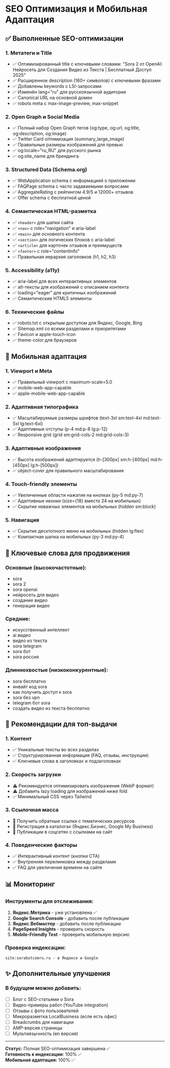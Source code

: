 # SEO Оптимизация и Мобильная Адаптация

## ✅ Выполненные SEO-оптимизации

### 1. Метатеги и Title
- ✅ Оптимизированный title с ключевыми словами: "Sora 2 от OpenAI: Нейросеть для Создания Видео из Текста | Бесплатный Доступ 2025"
- ✅ Расширенное description (160+ символов) с ключевыми фразами
- ✅ Добавлены keywords с LSI-запросами
- ✅ Изменён lang="ru" для русскоязычной аудитории
- ✅ Canonical URL на основной домен
- ✅ robots meta с max-image-preview, max-snippet

### 2. Open Graph и Social Media
- ✅ Полный набор Open Graph тегов (og:type, og:url, og:title, og:description, og:image)
- ✅ Twitter Card оптимизация (summary_large_image)
- ✅ Правильные размеры изображений для превью
- ✅ og:locale="ru_RU" для русского рынка
- ✅ og:site_name для брендинга

### 3. Structured Data (Schema.org)
- ✅ WebApplication schema с информацией о приложении
- ✅ FAQPage schema с часто задаваемыми вопросами
- ✅ AggregateRating с рейтингом 4.9/5 и 12000+ отзывов
- ✅ Offer schema с бесплатной ценой

### 4. Семантическая HTML-разметка
- ✅ `<header>` для шапки сайта
- ✅ `<nav>` с role="navigation" и aria-label
- ✅ `<main>` для основного контента
- ✅ `<section>` для логических блоков с aria-label
- ✅ `<article>` для карточек отзывов и преимуществ
- ✅ `<footer>` с role="contentinfo"
- ✅ Правильная иерархия заголовков (h1, h2, h3)

### 5. Accessibility (a11y)
- ✅ aria-label для всех интерактивных элементов
- ✅ alt-тексты для изображений с описанием контента
- ✅ loading="eager" для критичных изображений
- ✅ Семантические HTML5 элементы

### 6. Технические файлы
- ✅ robots.txt с открытым доступом для Яндекс, Google, Bing
- ✅ Sitemap.xml со всеми разделами и приоритетами
- ✅ Favicon и apple-touch-icon
- ✅ theme-color для браузеров

## 📱 Мобильная адаптация

### 1. Viewport и Meta
- ✅ Правильный viewport с maximum-scale=5.0
- ✅ mobile-web-app-capable
- ✅ apple-mobile-web-app-capable

### 2. Адаптивная типографика
- ✅ Масштабируемые размеры шрифтов (text-3xl sm:text-4xl md:text-5xl lg:text-6xl)
- ✅ Адаптивные отступы (p-4 md:p-8 lg:p-12)
- ✅ Responsive grid (grid sm:grid-cols-2 md:grid-cols-3)

### 3. Адаптивные изображения
- ✅ Высота изображений адаптируется (h-[300px] sm:h-[400px] md:h-[450px] lg:h-[500px])
- ✅ object-cover для правильного масштабирования

### 4. Touch-friendly элементы
- ✅ Увеличенные области нажатия на кнопках (py-5 md:py-7)
- ✅ Адаптивные иконки (size={18} вместо 24 на мобильных)
- ✅ Скрытие неважных элементов на мобильных (hidden sm:block)

### 5. Навигация
- ✅ Скрытие десктопного меню на мобильных (hidden lg:flex)
- ✅ Компактная шапка на мобильных (py-3 md:py-4)

## 🎯 Ключевые слова для продвижения

### Основные (высокочастотные):
- sora
- sora 2
- sora openai
- нейросеть для видео
- создание видео
- генерация видео

### Средние:
- искусственный интеллект
- ai видео
- видео из текста
- sora telegram
- sora бот
- sora россия

### Длиннохвостые (низкоконкурентные):
- sora бесплатно
- инвайт код sora
- как получить доступ к sora
- sora без vpn
- telegram бот sora
- создать видео из текста бесплатно

## 🚀 Рекомендации для топ-выдачи

### 1. Контент
- ✅ Уникальные тексты во всех разделах
- ✅ Структурированная информация (FAQ, отзывы, инструкции)
- ✅ Ключевые слова в заголовках и подзаголовках

### 2. Скорость загрузки
- ⚠️ Рекомендуется оптимизировать изображения (WebP формат)
- ⚠️ Добавить lazy loading для изображений ниже fold
- ✅ Минимальный CSS через Tailwind

### 3. Ссылочная масса
- 🔄 Получить обратные ссылки с тематических ресурсов
- 🔄 Регистрация в каталогах (Яндекс.Бизнес, Google My Business)
- 🔄 Публикации в соцсетях с ссылками на сайт

### 4. Поведенческие факторы
- ✅ Интерактивный контент (кнопки CTA)
- ✅ Внутренняя перелинковка между разделами
- ✅ FAQ для увеличения времени на сайте

## 📊 Мониторинг

### Инструменты для отслеживания:
1. **Яндекс.Метрика** - уже установлена ✅
2. **Google Search Console** - добавить после публикации
3. **Яндекс.Вебмастер** - добавить после публикации
4. **PageSpeed Insights** - проверить скорость
5. **Mobile-Friendly Test** - проверить мобильную версию

### Проверка индексации:
```
site:sorabotcomru.ru - в Яндексе и Google
```

## ✨ Дополнительные улучшения

### В будущем можно добавить:
- [ ] Блог с SEO-статьями о Sora
- [ ] Видео-примеры работ (YouTube integration)
- [ ] Отзывы с фото пользователей
- [ ] Микроразметка LocalBusiness (если есть офис)
- [ ] Breadcrumbs для навигации
- [ ] AMP-версия страницы
- [ ] Мультиязычность (en версия)

---

**Статус:** Полная SEO-оптимизация завершена ✅  
**Готовность к индексации:** 100% ✅  
**Мобильная адаптация:** 100% ✅
